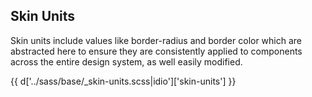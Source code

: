 <section class="copy">

# Skin Units

Skin units include values like border-radius and border color which are abstracted here to ensure they are consistently applied to components across the entire design system, as well easily modified.

{{ d['../sass/base/_skin-units.scss|idio']['skin-units'] }}

</section>
